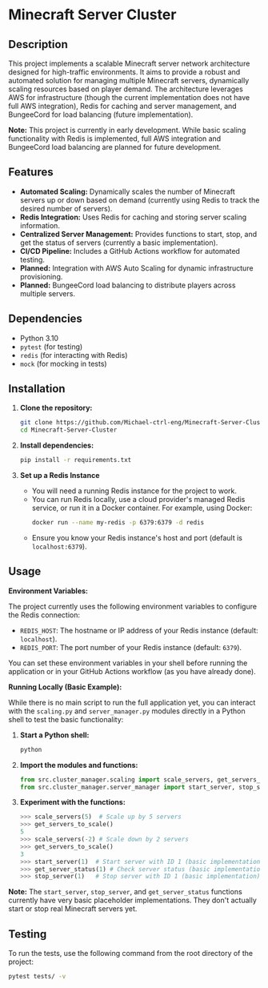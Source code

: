 # Minecraft Server Cluster

## Description

This project implements a scalable Minecraft server network architecture designed for high-traffic environments. It aims to provide a robust and automated solution for managing multiple Minecraft servers, dynamically scaling resources based on player demand. The architecture leverages AWS for infrastructure (though the current implementation does not have full AWS integration), Redis for caching and server management, and BungeeCord for load balancing (future implementation).

**Note:** This project is currently in early development. While basic scaling functionality with Redis is implemented, full AWS integration and BungeeCord load balancing are planned for future development.

## Features

*   **Automated Scaling:** Dynamically scales the number of Minecraft servers up or down based on demand (currently using Redis to track the desired number of servers).
*   **Redis Integration:** Uses Redis for caching and storing server scaling information.
*   **Centralized Server Management:** Provides functions to start, stop, and get the status of servers (currently a basic implementation).
*   **CI/CD Pipeline:** Includes a GitHub Actions workflow for automated testing.
*   **Planned:** Integration with AWS Auto Scaling for dynamic infrastructure provisioning.
*   **Planned:** BungeeCord load balancing to distribute players across multiple servers.

## Dependencies

*   Python 3.10
*   `pytest` (for testing)
*   `redis` (for interacting with Redis)
*   `mock` (for mocking in tests)

## Installation

1. **Clone the repository:**

    ```bash
    git clone https://github.com/Michael-ctrl-eng/Minecraft-Server-Cluster.git
    cd Minecraft-Server-Cluster
    ```

2. **Install dependencies:**

    ```bash
    pip install -r requirements.txt
    ```

3. **Set up a Redis Instance**
    *   You will need a running Redis instance for the project to work.
    *   You can run Redis locally, use a cloud provider's managed Redis service, or run it in a Docker container. For example, using Docker:
        ```bash
        docker run --name my-redis -p 6379:6379 -d redis
        ```
    * Ensure you know your Redis instance's host and port (default is `localhost:6379`).

## Usage

**Environment Variables:**

The project currently uses the following environment variables to configure the Redis connection:

*   `REDIS_HOST`: The hostname or IP address of your Redis instance (default: `localhost`).
*   `REDIS_PORT`: The port number of your Redis instance (default: `6379`).

You can set these environment variables in your shell before running the application or in your GitHub Actions workflow (as you have already done).

**Running Locally (Basic Example):**

While there is no main script to run the full application yet, you can interact with the `scaling.py` and `server_manager.py` modules directly in a Python shell to test the basic functionality:

1. **Start a Python shell:**

    ```bash
    python
    ```

2. **Import the modules and functions:**

    ```python
    from src.cluster_manager.scaling import scale_servers, get_servers_to_scale
    from src.cluster_manager.server_manager import start_server, stop_server, get_server_status
    ```

3. **Experiment with the functions:**

    ```python
    >>> scale_servers(5)  # Scale up by 5 servers
    >>> get_servers_to_scale()
    5
    >>> scale_servers(-2) # Scale down by 2 servers
    >>> get_servers_to_scale()
    3
    >>> start_server(1)  # Start server with ID 1 (basic implementation)
    >>> get_server_status(1) # Check server status (basic implementation)
    >>> stop_server(1)   # Stop server with ID 1 (basic implementation)
    ```

**Note:** The `start_server`, `stop_server`, and `get_server_status` functions currently have very basic placeholder implementations. They don't actually start or stop real Minecraft servers yet.

## Testing

To run the tests, use the following command from the root directory of the project:

```bash
pytest tests/ -v
